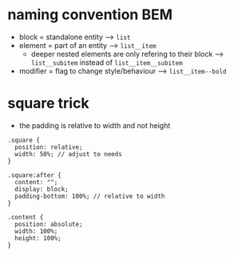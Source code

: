 # naming convention BEM
- block = standalone entity --> `list`
- element = part of an entity --> `list__item`
    - deeper nested elements are only refering to their block --> `list__subitem` instead of `list__item__subitem`
- modifier = flag to change style/behaviour --> `list__item--bold`

# square trick
- the padding is relative to width and not height
```
.square {
  position: relative;
  width: 50%; // adjust to needs
}

.square:after {
  content: "";
  display: block;
  padding-bottom: 100%; // relative to width
}

.content {
  position: absolute;
  width: 100%;
  height: 100%;
}
```